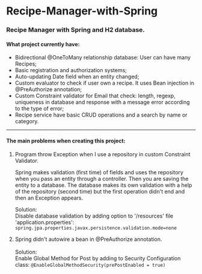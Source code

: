 # Recipe-Manager-with-Spring

<h3>Recipe Manager with Spring and H2 database.</h3>
<h4>What project currently have:</h4>

 - Bidirectional @OneToMany relationship database: User can have many Recipes;
 - Basic registration and authorization systems;
 - Auto-updating Date field when an entity changed;
 - Custom evaluator to check if user own a recipe. It uses Bean injection in @PreAuthorize annotation;
 - Custom Constraint validator for Email that check: length, regexp, uniqueness in database and response with a message error according to the type of error;
 - Recipe service have basic CRUD operations and a search by name or category.
<hr>
 
<h4>The main problems when creating this project:</h4>
<ol>
 <li>Program throw Exception when I use a repository in custom Constraint Validator.</li>
<p>Spring makes validation (first time) of fields and uses the repository when you pass an entity through a controller. 
Then you are saving the entity to a database. The database makes its own validation with 
a help of the repository (second time) but the first operation didn't end and then an Exception appears.</p>
Solution:<br>
Disable database validation by adding option to '/resources' file 'application.properties':
<code>spring.jpa.properties.javax.persistence.validation.mode=none</code>
<p>
 <li>Spring didn't autowire a bean in @PreAuthorize annotation.</li> 
<br>
Solution:<br>
Enable Global Method for Post by adding to Security Configuration class:
<code>@EnableGlobalMethodSecurity(prePostEnabled = true)</code>
</ol>
